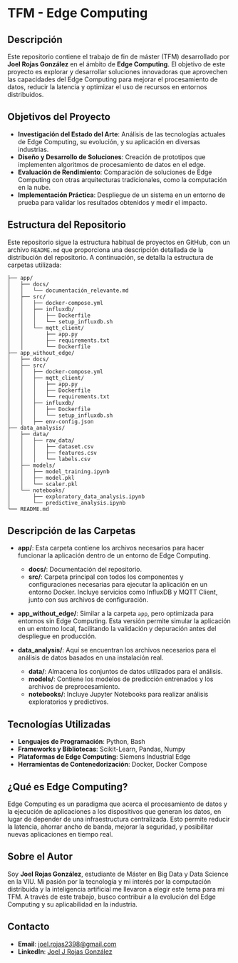 # TFM - Edge Computing

## Descripción

Este repositorio contiene el trabajo de fin de máster (TFM) desarrollado por **Joel Rojas González** en el ámbito de **Edge Computing**. El objetivo de este proyecto es explorar y desarrollar soluciones innovadoras que aprovechen las capacidades del Edge Computing para mejorar el procesamiento de datos, reducir la latencia y optimizar el uso de recursos en entornos distribuidos.

## Objetivos del Proyecto

- **Investigación del Estado del Arte**: Análisis de las tecnologías actuales de Edge Computing, su evolución, y su aplicación en diversas industrias.
- **Diseño y Desarrollo de Soluciones**: Creación de prototipos que implementen algoritmos de procesamiento de datos en el edge.
- **Evaluación de Rendimiento**: Comparación de soluciones de Edge Computing con otras arquitecturas tradicionales, como la computación en la nube.
- **Implementación Práctica**: Despliegue de un sistema en un entorno de prueba para validar los resultados obtenidos y medir el impacto.

## Estructura del Repositorio

Este repositorio sigue la estructura habitual de proyectos en GitHub, con un archivo `README.md` que proporciona una descripción detallada de la distribución del repositorio. A continuación, se detalla la estructura de carpetas utilizada:

```plaintext
├── app/
│   ├── docs/
│   │   └── documentación_relevante.md
│   ├── src/
│   │   ├── docker-compose.yml
│   │   ├── influxdb/
│   │   │   ├── Dockerfile
│   │   │   └── setup_influxdb.sh
│   │   └── mqtt_client/
│   │       ├── app.py
│   │       ├── requirements.txt
│   │       └── Dockerfile
├── app_without_edge/
│   ├── docs/
│   ├── src/
│   │   ├── docker-compose.yml
│   │   ├── mqtt_client/
│   │   │   ├── app.py
│   │   │   ├── Dockerfile
│   │   │   └── requirements.txt
│   │   ├── influxdb/
│   │   │   ├── Dockerfile
│   │   │   └── setup_influxdb.sh
│   │   ├── env-config.json
├── data_analysis/
│   ├── data/
│   │   ├── raw_data/
│   │   │   ├── dataset.csv
│   │   │   ├── features.csv
│   │   │   └── labels.csv
│   ├── models/
│   │   ├── model_training.ipynb
│   │   ├── model.pkl
│   │   └── scaler.pkl
│   └── notebooks/
│       ├── exploratory_data_analysis.ipynb
│       └── predictive_analysis.ipynb
└── README.md
```

## Descripción de las Carpetas

- **app/**: Esta carpeta contiene los archivos necesarios para hacer funcionar la aplicación dentro de un entorno de Edge Computing.
  - **docs/**: Documentación del repositorio.
  - **src/**: Carpeta principal con todos los componentes y configuraciones necesarias para ejecutar la aplicación en un entorno Docker. Incluye servicios como InfluxDB y MQTT Client, junto con sus archivos de configuración.

- **app_without_edge/**: Similar a la carpeta `app`, pero optimizada para entornos sin Edge Computing. Esta versión permite simular la aplicación en un entorno local, facilitando la validación y depuración antes del despliegue en producción.

- **data_analysis/**: Aquí se encuentran los archivos necesarios para el análisis de datos basados en una instalación real.
  - **data/**: Almacena los conjuntos de datos utilizados para el análisis.
  - **models/**: Contiene los modelos de predicción entrenados y los archivos de preprocesamiento.
  - **notebooks/**: Incluye Jupyter Notebooks para realizar análisis exploratorios y predictivos.

## Tecnologías Utilizadas

- **Lenguajes de Programación**: Python, Bash
- **Frameworks y Bibliotecas**: Scikit-Learn, Pandas, Numpy
- **Plataformas de Edge Computing**: Siemens Industrial Edge
- **Herramientas de Contenedorización**: Docker, Docker Compose

## ¿Qué es Edge Computing?

Edge Computing es un paradigma que acerca el procesamiento de datos y la ejecución de aplicaciones a los dispositivos que generan los datos, en lugar de depender de una infraestructura centralizada. Esto permite reducir la latencia, ahorrar ancho de banda, mejorar la seguridad, y posibilitar nuevas aplicaciones en tiempo real.

## Sobre el Autor

Soy **Joel Rojas González**, estudiante de Máster en Big Data y Data Science en la VIU. Mi pasión por la tecnología y mi interés por la computación distribuida y la inteligencia artificial me llevaron a elegir este tema para mi TFM. A través de este trabajo, busco contribuir a la evolución del Edge Computing y su aplicabilidad en la industria.

## Contacto

- **Email**: [joel.rojas2398@gmail.com](mailto:joel.rojas2398@gmail.com)
- **LinkedIn**: [Joel J Rojas González](https://www.linkedin.com/in/joel-j-rojas-gonzález/)
